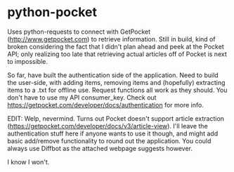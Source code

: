 # python-pocket
Uses python-requests to connect with GetPocket (http://www.getpocket.com) to retrieve information. 
Still in build, kind of broken considering the fact that I didn't plan ahead and peek at the Pocket API; only realizing too late that retrieving actual articles off of Pocket is next to impossible.

So far, have built the authentication side of the application. Need to build the user-side, with adding items, removing items and (hopefully) extracting items to a .txt for offline use. 
Request functions all work as they should. You don't have to use my API consumer_key. Check out https://getpocket.com/developer/docs/authentication for more info. 

 
EDIT: Welp, nevermind. Turns out Pocket doesn't support article extraction (https://getpocket.com/developer/docs/v3/article-view). I'll leave the authentication stuff here if anyone wants to use it though, and might add basic add/remove functionality to round out the application. You could always use Diffbot as the attached webpage suggests however.

I know I won't.
